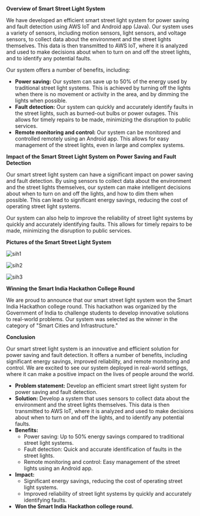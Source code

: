 

**Overview of Smart Street Light System**

We have developed an efficient smart street light system for power saving and fault detection using AWS IoT and Android app (Java). Our system uses a variety of sensors, including motion sensors, light sensors, and voltage sensors, to collect data about the environment and the street lights themselves. This data is then transmitted to AWS IoT, where it is analyzed and used to make decisions about when to turn on and off the street lights, and to identify any potential faults.

Our system offers a number of benefits, including:

* **Power saving:** Our system can save up to 50% of the energy used by traditional street light systems. This is achieved by turning off the lights when there is no movement or activity in the area, and by dimming the lights when possible.
* **Fault detection:** Our system can quickly and accurately identify faults in the street lights, such as burned-out bulbs or power outages. This allows for timely repairs to be made, minimizing the disruption to public services.
* **Remote monitoring and control:** Our system can be monitored and controlled remotely using an Android app. This allows for easy management of the street lights, even in large and complex systems.

**Impact of the Smart Street Light System on Power Saving and Fault Detection**

Our smart street light system can have a significant impact on power saving and fault detection. By using sensors to collect data about the environment and the street lights themselves, our system can make intelligent decisions about when to turn on and off the lights, and how to dim them when possible. This can lead to significant energy savings, reducing the cost of operating street light systems.

Our system can also help to improve the reliability of street light systems by quickly and accurately identifying faults. This allows for timely repairs to be made, minimizing the disruption to public services.

**Pictures of the Smart Street Light System**

![sih1](https://github.com/avionicharshit-byte/smartLighting/assets/78672319/52fe841a-acee-4254-bd47-76b85a126750)

![sih2](https://github.com/avionicharshit-byte/smartLighting/assets/78672319/9ca745be-38fb-4f03-a99a-1119530b7059)

![sih3](https://github.com/avionicharshit-byte/smartLighting/assets/78672319/2de6fc6a-18b7-4745-9a83-a04391f8d499)

**Winning the Smart India Hackathon College Round**

We are proud to announce that our smart street light system won the Smart India Hackathon college round. This hackathon was organized by the Government of India to challenge students to develop innovative solutions to real-world problems. Our system was selected as the winner in the category of "Smart Cities and Infrastructure."

**Conclusion**

Our smart street light system is an innovative and efficient solution for power saving and fault detection. It offers a number of benefits, including significant energy savings, improved reliability, and remote monitoring and control. We are excited to see our system deployed in real-world settings, where it can make a positive impact on the lives of people around the world.

* **Problem statement:** Develop an efficient smart street light system for power saving and fault detection.
* **Solution:** Develop a system that uses sensors to collect data about the environment and the street lights themselves. This data is then transmitted to AWS IoT, where it is analyzed and used to make decisions about when to turn on and off the lights, and to identify any potential faults.
* **Benefits:**
    * Power saving: Up to 50% energy savings compared to traditional street light systems.
    * Fault detection: Quick and accurate identification of faults in the street lights.
    * Remote monitoring and control: Easy management of the street lights using an Android app.
* **Impact:**
    * Significant energy savings, reducing the cost of operating street light systems.
    * Improved reliability of street light systems by quickly and accurately identifying faults.
* **Won the Smart India Hackathon college round.**
